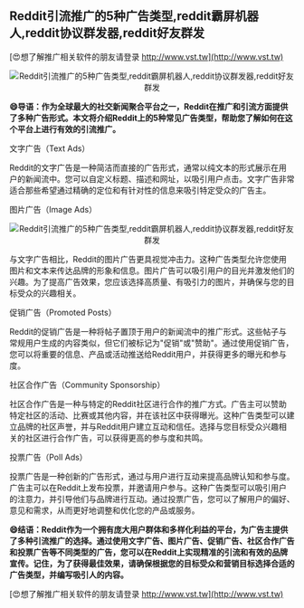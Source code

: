 ## **Reddit引流推广的5种广告类型,reddit霸屏机器人,reddit协议群发器,reddit好友群发**

[😍想了解推广相关软件的朋友请登录 http://www.vst.tw](http://www.vst.tw)

 <center><img src="https://vst.tw/MP4/tuiguang/png/4.png" alt="Reddit引流推广的5种广告类型,reddit霸屏机器人,reddit协议群发器,reddit好友群发"></center>

**😄导语：作为全球最大的社交新闻聚合平台之一，Reddit在推广和引流方面提供了多种广告形式。本文将介绍Reddit上的5种常见广告类型，帮助您了解如何在这个平台上进行有效的引流推广。**

文字广告（Text Ads）

Reddit的文字广告是一种简洁而直接的广告形式，通常以纯文本的形式展示在用户的新闻流中。您可以自定义标题、描述和网址，以吸引用户点击。文字广告非常适合那些希望通过精确的定位和有针对性的信息来吸引特定受众的广告主。

图片广告（Image Ads）

 <center><img src="https://vst.tw/MP4/tuiguang/png/8.png" alt="Reddit引流推广的5种广告类型,reddit霸屏机器人,reddit协议群发器,reddit好友群发"></center>

与文字广告相比，Reddit的图片广告更具视觉冲击力。这种广告类型允许您使用图片和文本来传达品牌的形象和信息。图片广告可以吸引用户的目光并激发他们的兴趣。为了提高广告效果，您应该选择高质量、有吸引力的图片，并确保与您的目标受众的兴趣相关。

促销广告（Promoted Posts）

Reddit的促销广告是一种将帖子置顶于用户的新闻流中的推广形式。这些帖子与常规用户生成的内容类似，但它们被标记为"促销"或"赞助"。通过使用促销广告，您可以将重要的信息、产品或活动推送给Reddit用户，并获得更多的曝光和参与度。

社区合作广告（Community Sponsorship）

社区合作广告是一种与特定的Reddit社区进行合作的推广方式。广告主可以赞助特定社区的活动、比赛或其他内容，并在该社区中获得曝光。这种广告类型可以建立品牌的社区声誉，并与Reddit用户建立互动和信任。选择与您目标受众兴趣相关的社区进行合作广告，可以获得更高的参与度和共鸣。

投票广告（Poll Ads）

投票广告是一种创新的广告形式，通过与用户进行互动来提高品牌认知和参与度。广告主可以在Reddit上发布投票，并邀请用户参与。这种广告类型可以吸引用户的注意力，并引导他们与品牌进行互动。通过投票广告，您可以了解用户的偏好、意见和需求，从而更好地调整和优化您的产品或服务。

**😄结语：Reddit作为一个拥有庞大用户群体和多样化利益的平台，为广告主提供了多种引流推广的选择。通过使用文字广告、图片广告、促销广告、社区合作广告和投票广告等不同类型的广告，您可以在Reddit上实现精准的引流和有效的品牌宣传。记住，为了获得最佳效果，请确保根据您的目标受众和营销目标选择合适的广告类型，并编写吸引人的内容。**

[😍想了解推广相关软件的朋友请登录 http://www.vst.tw](http://www.vst.tw)



